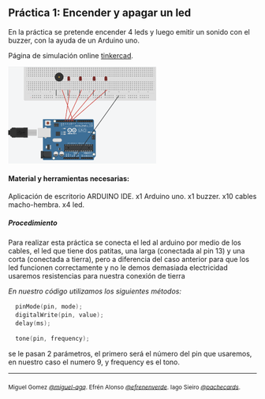 ## Práctica 1: Encender y apagar un led

En la práctica se pretende encender 4 leds y luego emitir un sonido con el buzzer, con la ayuda de un Arduino uno.

Página de simulación online [tinkercad](https://www.tinkercad.com).

<img  width="300" src=ejercicio3a.png>


#### Material y herramientas necesarias:

Aplicación de escritorio ARDUINO IDE.
x1 Arduino uno.
x1 buzzer.
x10 cables macho-hembra.
x4 led.

##### Procedimiento

Para realizar esta práctica se conecta el led al arduino por medio de los cables, el led que tiene dos patitas, una larga (conectada al pin 13) y una corta (conectada a tierra), pero a diferencia del caso anterior para que los led funcionen correctamente y no le demos demasiada electricidad
usaremos resistencias para nuestra conexión de tierra


_En nuestro código utilizamos los siguientes métodos:_

```cpp
  pinMode(pin, mode);
  digitalWrite(pin, value);
  delay(ms);
```

```cpp
  tone(pin, frequency);
```
se le pasan 2 parámetros, el primero será el número del pin que usaremos, en nuestro caso el numero 9, y frequency es el tono.

---

<sub> Miguel Gomez [_@miguel-agq_](https://github.com/miguel-agq). Efrén Alonso [_@efrenenverde_](https://github.com/efrenenverde). Iago Sieiro [_@pachecards_](https://github.com/Pachecards). </sub>